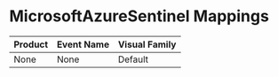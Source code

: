 # MicrosoftAzureSentinel Mappings
|Product|Event Name|Visual Family|
|-------|----------|-------------|
|None|None|Default|
